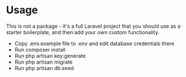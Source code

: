 # Usage
This is not a package - it's a full Laravel project that you should use as a starter boilerplate, and then add your own custom functionality.

- Copy .env.example file to .env and edit database credentials there
- Run composer install
- Run php artisan key:generate
- Run php artisan migrate
- Run php artisan db:seed
